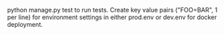 python manage.py test to run tests.
Create key value pairs ("FOO=BAR", 1 per line) for environment settings in either prod.env or dev.env for docker deployment. 
